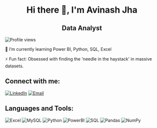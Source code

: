 <div align="center">
<h1> Hi there 👋, I'm Avinash Jha </h1>
</div>

<div align="center">
<h2><b>Data Analyst</b></h2>
</div>

![Profile views](https://komarev.com/ghpvc/?username=Avinash-Jha19&color=blue)

🌱 I’m currently learning Power BI, Python, SQL, Excel

⚡ Fun fact: Obsessed with finding the 'needle in the haystack' in massive datasets. 

## Connect with me:
[![LinkedIn](https://img.shields.io/badge/-LinkedIn-blue?style=flat&logo=Linkedin&logoColor=white)](https://www.linkedin.com/in/avinash-jha19/)
[![Email](https://img.shields.io/badge/Email-D14836?style=flat&logo=Gmail&logoColor=white)](mailto:avinash19.work@gmail.com)

## Languages and Tools:
![Excel](https://img.shields.io/badge/Microsoft_Excel-217346?style=flat&logo=Microsoft-Excel&logoColor=white)
![MySQL](https://img.shields.io/badge/MySQL-4479A1?style=flat&logo=MySQL&logoColor=white)
![Python](https://img.shields.io/badge/Python-3776AB?style=flat&logo=python&logoColor=white)
![PowerBI](https://img.shields.io/badge/PowerBI-F2C811?style=flat&logo=Power%20BI&logoColor=black)
![SQL](https://img.shields.io/badge/SQL-CC2927?style=flat&logo=microsoft-sql-server&logoColor=white)
![Pandas](https://img.shields.io/badge/Pandas-150458?style=flat&logo=pandas&logoColor=white)
![NumPy](https://img.shields.io/badge/NumPy-013243?style=flat&logo=NumPy&logoColor=white)
